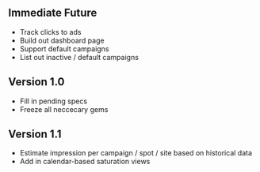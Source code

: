 ## Immediate Future

* Track clicks to ads
* Build out dashboard page
* Support default campaigns
* List out inactive / default campaigns

## Version 1.0

* Fill in pending specs
* Freeze all neccecary gems

## Version 1.1

* Estimate impression per campaign / spot / site based on historical data
* Add in calendar-based saturation views